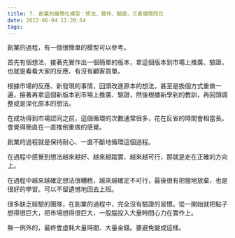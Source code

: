 ```yaml
---
title: 7. 創業的最簡化模型：想法、實作、驗證，三者循環而已
date: 2022-06-04 11:28:54
tags:
---
```

創業的過程，有一個很簡單的模型可以參考。

首先有個想法，接著先實作出一個簡單的版本，拿這個版本到市場上推廣、驗證，也就是看看大家的反應、有沒有顧客買單。

根據市場的反應、新發現的事情，回頭改進原本的想法，甚至是換個方式重做一遍，接著再拿這個新版本到市場上推廣、驗證，然後根據新學到的教訓，再回頭調整或是深化原本的想法。

在成功得到市場認同之前，這個循環的次數通常很多，花在反省的時間會相當長。會覺得簡直在一直推倒重做的感覺。

創業的過程就是保持耐心、一直不斷地循環這個過程。

在過程中感覺到想法越來越好、越來越踏實、越來越可行，那就是走在正確的方向上。

在過程中越來越確定想法很糟糕，越來越確定不可行，最後很有把握地放棄，也是很好的學習。可以不留遺憾地回去上班。

很多缺乏經驗的團隊，在創業的過程中，完全沒有驗證的習慣。從一開始就把點子想得很巨大，把市場想得很巨大，一股腦投入大量時間心力在實作上。

無一例外的，最終會虛耗大量時間、大量金錢。要避免變成這樣。
